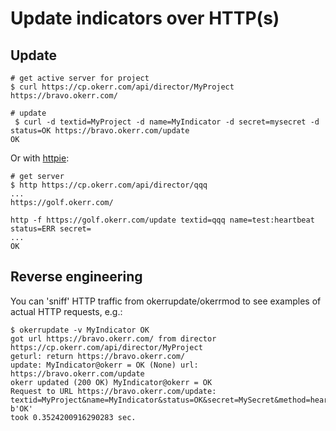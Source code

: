 # Update indicators over HTTP(s)

## Update
~~~shell
# get active server for project
$ curl https://cp.okerr.com/api/director/MyProject
https://bravo.okerr.com/

# update
 $ curl -d textid=MyProject -d name=MyIndicator -d secret=mysecret -d status=OK https://bravo.okerr.com/update
OK
~~~

Or with [httpie](https://httpie.io/):
~~~shell
# get server
$ http https://cp.okerr.com/api/director/qqq
...
https://golf.okerr.com/

http -f https://golf.okerr.com/update textid=qqq name=test:heartbeat status=ERR secret=
...
OK
~~~


## Reverse engineering
You can 'sniff' HTTP traffic from okerrupdate/okerrmod to see examples of actual HTTP requests, e.g.:
~~~shell
$ okerrupdate -v MyIndicator OK 
got url https://bravo.okerr.com/ from director https://cp.okerr.com/api/director/MyProject
geturl: return https://bravo.okerr.com/
update: MyIndicator@okerr = OK (None) url: https://bravo.okerr.com/update
okerr updated (200 OK) MyIndicator@okerr = OK
Request to URL https://bravo.okerr.com/update:
textid=MyProject&name=MyIndicator&status=OK&secret=MySecret&method=heartbeat&policy=Default&tags=&keypath=&origkeypath=&desc=
b'OK'
took 0.3524200916290283 sec.
~~~